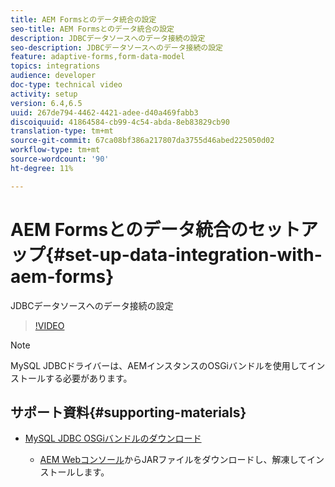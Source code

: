 ```yaml
---
title: AEM Formsとのデータ統合の設定
seo-title: AEM Formsとのデータ統合の設定
description: JDBCデータソースへのデータ接続の設定
seo-description: JDBCデータソースへのデータ接続の設定
feature: adaptive-forms,form-data-model
topics: integrations
audience: developer
doc-type: technical video
activity: setup
version: 6.4,6.5
uuid: 267de794-4462-4421-adee-d40a469fabb3
discoiquuid: 41864584-cb99-4c54-abda-8eb83829cb90
translation-type: tm+mt
source-git-commit: 67ca08bf386a217807da3755d46abed225050d02
workflow-type: tm+mt
source-wordcount: '90'
ht-degree: 11%

---
```



# AEM Formsとのデータ統合のセットアップ{#set-up-data-integration-with-aem-forms}

JDBCデータソースへのデータ接続の設定

>[!VIDEO](https://video.tv.adobe.com/v/17724/?quality=9&learn=on)

>[!NOTE]
>
>MySQL JDBCドライバーは、AEMインスタンスのOSGiバンドルを使用してインストールする必要があります。

## サポート資料{#supporting-materials}

* [MySQL JDBC OSGiバンドルのダウンロード](https://dev.mysql.com/downloads/connector/j/)

   * [AEM Webコンソール](http://localhost:4502/system/console/bundles)からJARファイルをダウンロードし、解凍してインストールします。


